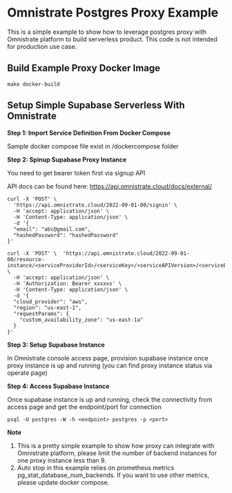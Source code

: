 # Omnistrate Postgres Proxy Example
This is a simple example to show how to leverage postgres proxy with Omnistrate platform to build serverless product.
This code is not intended for production use case.

## Build Example Proxy Docker Image

```
make docker-build
```


## Setup Simple Supabase Serverless With Omnistrate

**Step 1: Import Service Definition From Docker Compose**

Sample docker compose file exist in /dockercompose folder


**Step 2: Spinup Supabase Proxy Instance**

You need to get bearer token first via signup API

API docs can be found here: https://api.omnistrate.cloud/docs/external/
```
curl -X 'POST' \
  'https://api.omnistrate.cloud/2022-09-01-00/signin' \
  -H 'accept: application/json' \
  -H 'Content-Type: application/json' \
  -d '{
  "email": "abc@gmail.com",
  "hashedPassword": "hashedPassword"
}'
```

```
curl -X 'POST' \  'https://api.omnistrate.cloud/2022-09-01-00/resource-instance/<serviceProviderId>/<serviceKey>/<serviceAPIVersion>/<serviceEnvironmentKey>/<serviceModelKey>/<productTierKey>/proxy' \
  -H 'accept: application/json' \
  -H 'Authorization: Bearer xxxxxx' \
  -H 'Content-Type: application/json' \
  -d '{
  "cloud_provider": "aws",
  "region": "us-east-1",
  "requestParams": {
    "custom_availability_zone": "us-east-1a"
  }
}'

```

**Step 3: Setup Supabase Instance**

In Omnistrate console access page, provision supabase instance once proxy instance is up and running (you can find proxy instance status via operate page)

**Step 4: Access Supabase Instance**

Once supabase instance is up and running, check the connectivity from access page and get the endpoint/port for connection

```
psql -U postgres -W -h <endpoint> postgres -p <port>
```

**Note**

1. This is a pretty simple example to show how proxy can integrate with Omnistrate platform, please limit the number of backend instances for one proxy instance less than 9.
2. Auto stop in this example relies on prometheus metrics pg_stat_database_num_backends. If you want to use other metrics, please update docker compose.



